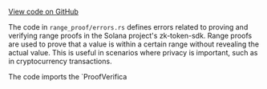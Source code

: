 [View code on GitHub](https://github.com/solana-labs/solana/blob/master/zk-token-sdk/src/range_proof/errors.rs)

The code in `range_proof/errors.rs` defines errors related to proving and verifying range proofs in the Solana project's zk-token-sdk. Range proofs are used to prove that a value is within a certain range without revealing the actual value. This is useful in scenarios where privacy is important, such as in cryptocurrency transactions.

The code imports the `ProofVerifica